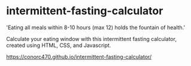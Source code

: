 # intermittent-fasting-calculator
'Eating all meals within 8-10 hours (max 12) holds the fountain of health.'

Calculate your eating window with this intermittent fasting calculator, created using HTML, CSS, and Javascript.

https://conorc470.github.io/intermittent-fasting-calculator/
